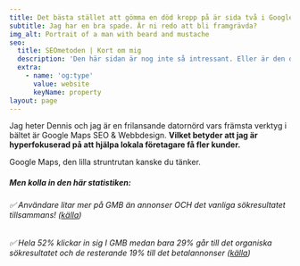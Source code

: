 ```yaml
---
title: Det bästa stället att gömma en död kropp på är sida två i Google.
subtitle: Jag har en bra spade. Är ni redo att bli framgrävda?
img_alt: Portrait of a man with beard and mustache
seo:
  title: SEOmetoden | Kort om mig
  description: 'Den här sidan är nog inte så intressant. Eller är den det? '
  extra:
    - name: 'og:type'
      value: website
      keyName: property
layout: page
---
```

Jag heter Dennis och jag är en frilansande datornörd vars främsta verktyg i bältet är Google Maps SEO & Webbdesign. **Vilket betyder att
jag är hyperfokuserad på att hjälpa lokala företagare få fler kunder.**

Google Maps, den lilla struntrutan kanske du tänker.

##### Men kolla in den här statistiken:

###### :white_check_mark: Användare litar mer på GMB än annonser OCH det vanliga sökresultatet tillsammans! ([källa](www.google.com))

###### :white_check_mark: Hela 52% klickar in sig I GMB medan bara 29% går till det organiska sökresultatet och de resterande 19% till det betalannonser ([källa](www.google.com))
